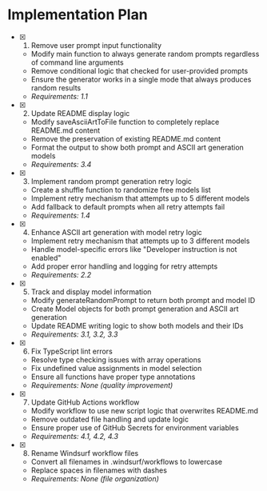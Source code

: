 # Implementation Plan

- [x] 1. Remove user prompt input functionality
  - Modify main function to always generate random prompts regardless of command line arguments
  - Remove conditional logic that checked for user-provided prompts
  - Ensure the generator works in a single mode that always produces random results
  - _Requirements: 1.1_

- [x] 2. Update README display logic
  - Modify saveAsciiArtToFile function to completely replace README.md content
  - Remove the preservation of existing README.md content
  - Format the output to show both prompt and ASCII art generation models
  - _Requirements: 3.4_

- [x] 3. Implement random prompt generation retry logic
  - Create a shuffle function to randomize free models list
  - Implement retry mechanism that attempts up to 5 different models
  - Add fallback to default prompts when all retry attempts fail
  - _Requirements: 1.4_

- [x] 4. Enhance ASCII art generation with model retry logic
  - Implement retry mechanism that attempts up to 3 different models
  - Handle model-specific errors like "Developer instruction is not enabled"
  - Add proper error handling and logging for retry attempts
  - _Requirements: 2.2_

- [x] 5. Track and display model information
  - Modify generateRandomPrompt to return both prompt and model ID
  - Create Model objects for both prompt generation and ASCII art generation
  - Update README writing logic to show both models and their IDs
  - _Requirements: 3.1, 3.2, 3.3_

- [x] 6. Fix TypeScript lint errors
  - Resolve type checking issues with array operations
  - Fix undefined value assignments in model selection
  - Ensure all functions have proper type annotations
  - _Requirements: None (quality improvement)_

- [x] 7. Update GitHub Actions workflow
  - Modify workflow to use new script logic that overwrites README.md
  - Remove outdated file handling and update logic
  - Ensure proper use of GitHub Secrets for environment variables
  - _Requirements: 4.1, 4.2, 4.3_

- [x] 8. Rename Windsurf workflow files
  - Convert all filenames in .windsurf/workflows to lowercase
  - Replace spaces in filenames with dashes
  - _Requirements: None (file organization)_

